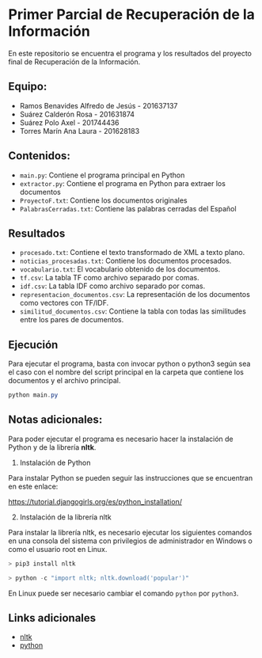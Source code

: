 # Primer Parcial de Recuperación de la Información

En este repositorio se encuentra el programa y los resultados del proyecto final de
Recuperación de la Información.

## Equipo:

- Ramos Benavides Alfredo de Jesús - 201637137
- Suárez Calderón Rosa             - 201631874
- Suárez Polo Axel                 - 201744436
- Torres Marín Ana Laura           - 201628183

## Contenidos:

- `main.py`: Contiene el programa principal en Python
- `extractor.py`: Contiene el programa en Python para extraer los documentos
- `ProyectoF.txt`: Contiene los documentos originales
- `PalabrasCerradas.txt`: Contiene las palabras cerradas del Español

## Resultados
- `procesado.txt`: Contiene el texto transformado de XML a texto plano.
- `noticias_procesadas.txt`: Contiene los documentos procesados.
- `vocabulario.txt`: El vocabulario obtenido de los documentos.
- `tf.csv`: La tabla TF como archivo separado por comas.
- `idf.csv`: La tabla IDF como archivo separado por comas.
- `representacion_documentos.csv`: La representación de los documentos como
    vectores con TF/IDF.
- `similitud_documentos.csv`: Contiene la tabla con todas las similitudes entre
    los pares de documentos.

## Ejecución
Para ejecutar el programa, basta con invocar python o python3 según sea el caso
con el nombre del script principal en la carpeta que contiene los documentos y
el archivo principal.

```powershell
python main.py
```

## Notas adicionales:

Para poder ejecutar el programa es necesario hacer la instalación de Python y de la
librería **nltk**.

1. Instalación de Python

Para instalar Python se pueden seguir las instrucciones que se encuentran en este enlace:

https://tutorial.djangogirls.org/es/python_installation/

2. Instalación de la librería nltk

Para instalar la librería nltk, es necesario ejecutar los siguientes comandos en una
consola del sistema con privilegios de administrador en Windows o como el usuario root
en Linux.

```powershell
> pip3 install nltk

> python -c "import nltk; nltk.download('popular')"
```

En Linux puede ser necesario cambiar el comando `python` por `python3`.

## Links adicionales

- [nltk](https://www.nltk.org/)
- [python](https://www.python.org/)

